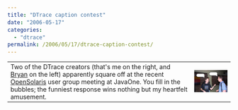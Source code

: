 ```yaml
---
title: "DTrace caption contest"
date: "2006-05-17"
categories:
  - "dtrace"
permalink: /2006/05/17/dtrace-caption-contest/
---
```


<table><tbody><tr><td valign="top">Two of the DTrace creators (that's me on the right, and <a href="/bmc">Bryan</a> on the left) apparently square off at the recent <a href="http://opensolaris.org">OpenSolaris</a> user group meeting at JavaOne. You fill in the bubbles; the funniest response wins nothing but my heartfelt amusement.</td><td><img src="images/bmc_ahl.jpg" alt=""></td></tr></tbody></table>
